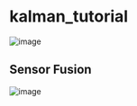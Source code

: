 # kalman_tutorial

![image](https://user-images.githubusercontent.com/20952014/168821455-58be9bf2-4ed0-4cd5-bec5-cdb8c447bffa.png)






## Sensor Fusion





![image](https://user-images.githubusercontent.com/20952014/168822266-f478c936-4223-40f3-a605-981fdacba621.png)
